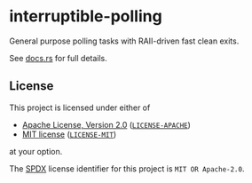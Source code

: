 <!-- SPDX-License-Identifier: MIT OR Apache-2.0 -->

# interruptible-polling

General purpose polling tasks with RAII-driven fast clean exits.

See [docs.rs](https://docs.rs/interruptible_polling) for full details.

## License

This project is licensed under either of

- [Apache License, Version 2.0](https://www.apache.org/licenses/LICENSE-2.0) ([`LICENSE-APACHE`](LICENSE-APACHE))
- [MIT license](https://opensource.org/licenses/MIT) ([`LICENSE-MIT`](LICENSE-MIT))

at your option.

The [SPDX](https://spdx.dev) license identifier for this project is `MIT OR Apache-2.0`.
